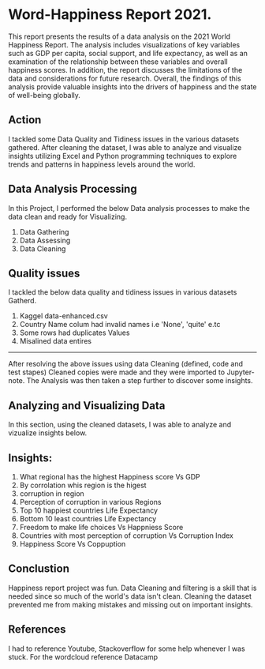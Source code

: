 # Word-Happiness Report 2021.


This report presents the results of a data analysis on the 2021 World Happiness Report.
The analysis includes visualizations of key variables such as GDP
per capita, social support, and life expectancy, as well as an
examination of the relationship between these variables and
overall happiness scores. In addition, the report discusses the
limitations of the data and considerations for future research.
Overall, the findings of this analysis provide valuable insights
into the drivers of happiness and the state of well-being
globally.

## Action
I tackled some Data Quality and Tidiness issues in the various datasets gathered. 
After cleaning the dataset, I was able to analyze and visualize insights 
utilizing Excel and Python programming techniques to explore trends 
and patterns in happiness levels around the world.

## Data Analysis Processing

In this Project, I performed the below Data analysis processes to make the data clean and ready for Visualizing.
<ol>
<li>Data Gathering</li>
<li>Data Assessing</li>
<li>Data Cleaning</li>
</ol>

## Quality issues

I tackled the below data quality and tidiness issues in various datasets Gatherd.

<ol>
<li>Kaggel data-enhanced.csv</li>
<li>Country Name colum had invalid names i.e 'None', 'quite' e.tc </li>
<li>Some rows had duplicates Values</li>
<li>Misalined data entires</li>
</ol>

<hr>

After resolving the above issues using data Cleaning (defined, code and test stapes)
Cleaned copies were made and they were imported to Jupyter-note.
The Analysis was then taken a step further to discover some insights.

## Analyzing and Visualizing Data

In this section, using the cleaned datasets, I was able to analyze and vizualize insights below.

## Insights:

<ol>
<li>What regional has the highest Happiness score Vs GDP</li>
<li>By corrolation whis region is the higest</li>
<li>corruption in region</li>
<li>Perception of corruption in various Regions</li>
<li>Top 10 happiest countries Life Expectancy</li>
<li>Bottom 10 least countries Life Expectancy</li>
<li>Freedom to make life choices Vs Happniess Score</li>
<li>Countries with most perception of corruption Vs Corruption Index</li>
<li>Happiness Score Vs Coppuption</li>
</ol>

## Conclustion

Happiness report project was fun. Data Cleaning and filtering is a skill that is needed since so 
much of the world's data isn't clean. Cleaning the dataset prevented me from making mistakes and missing out on important insights.

## References

I had to reference Youtube, Stackoverflow for some help whenever I was stuck. For the wordcloud reference Datacamp
